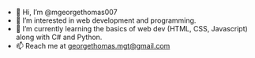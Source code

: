 - 👋 Hi, I’m @mgeorgethomas007
- 👀 I’m interested in web development and programming. 
- 🌱 I’m currently learning the basics of web dev (HTML, CSS, Javascript) along with C# and Python.
- 📫 Reach me at georgethomas.mgt@gmail.com 

<!---
mgeorgethomas007/mgeorgethomas007 is a ✨ special ✨ repository because its `README.md` (this file) appears on your GitHub profile.
You can click the Preview link to take a look at your changes.
--->
